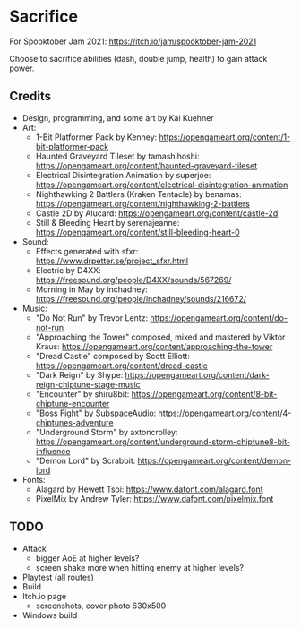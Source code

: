 # Sacrifice

For Spooktober Jam 2021: https://itch.io/jam/spooktober-jam-2021

Choose to sacrifice abilities (dash, double jump, health) to gain attack power.

## Credits

- Design, programming, and some art by Kai Kuehner
- Art:
	- 1-Bit Platformer Pack by Kenney: https://opengameart.org/content/1-bit-platformer-pack
	- Haunted Graveyard Tileset by tamashihoshi: https://opengameart.org/content/haunted-graveyard-tileset
	- Electrical Disintegration Animation by superjoe: https://opengameart.org/content/electrical-disintegration-animation
	- Nighthawking 2 Battlers (Kraken Tentacle) by benamas: https://opengameart.org/content/nighthawking-2-battlers
	- Castle 2D by Alucard: https://opengameart.org/content/castle-2d
	- Still & Bleeding Heart by serenajeanne: https://opengameart.org/content/still-bleeding-heart-0
- Sound:
	- Effects generated with sfxr: https://www.drpetter.se/project_sfxr.html
	- Electric by D4XX: https://freesound.org/people/D4XX/sounds/567269/
	- Morning in May by inchadney: https://freesound.org/people/inchadney/sounds/216672/
- Music:
	- "Do Not Run" by Trevor Lentz: https://opengameart.org/content/do-not-run
	- "Approaching the Tower" composed, mixed and mastered by Viktor Kraus: https://opengameart.org/content/approaching-the-tower
	- "Dread Castle" composed by Scott Elliott: https://opengameart.org/content/dread-castle
	- "Dark Reign" by Shype: https://opengameart.org/content/dark-reign-chiptune-stage-music
	- "Encounter" by shiru8bit: https://opengameart.org/content/8-bit-chiptune-encounter
	- "Boss Fight" by SubspaceAudio: https://opengameart.org/content/4-chiptunes-adventure
	- "Underground Storm" by axtoncrolley: https://opengameart.org/content/underground-storm-chiptune8-bit-influence
	- "Demon Lord" by Scrabbit: https://opengameart.org/content/demon-lord
- Fonts:
	- Alagard by Hewett Tsoi: https://www.dafont.com/alagard.font
	- PixelMix by Andrew Tyler: https://www.dafont.com/pixelmix.font

## TODO

- Attack
	- bigger AoE at higher levels?
	- screen shake more when hitting enemy at higher levels?
- Playtest (all routes)
- Build
- Itch.io page
	- screenshots, cover photo 630x500
- Windows build